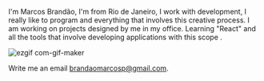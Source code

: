 I'm Marcos Brandão, I'm from Rio de Janeiro, I work with development, I really like to program and everything that involves this creative process.
I am working on projects designed by me in my office.
Learning "React" and all the tools that involve developing applications with this scope .

![ezgif com-gif-maker](https://user-images.githubusercontent.com/45360660/90334531-aa1ed780-dfa4-11ea-96a3-48ecbdd136da.gif)


Write me an email brandaomarcosp@gmail.com.

<!--
**MarcosPBrandao/MarcosPBrandao** is a ✨ _special_ ✨ repository because its `README.md` (this file) appears on your GitHub profile.

I'm Marcos Brandão, I'm from Rio de Janeiro, I work with development, I really like to program and everything that involves this creative process.
I am working on projects designed by me in my office.
Learning "React" and all the tools that involve developing applications with this scope .

Write me an email brandaomarcosp@gmail.com.
